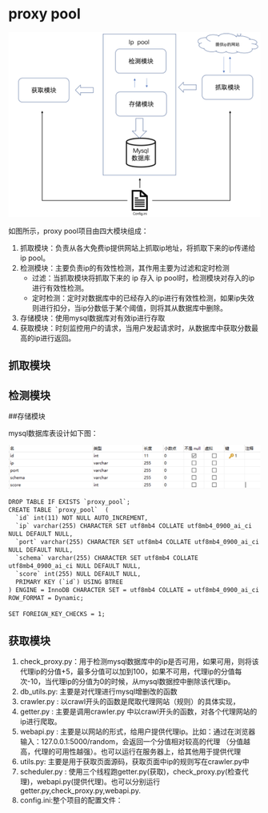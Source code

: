 # proxy  pool

![](images/WechatIMG1.png)



如图所示，proxy pool项目由四大模块组成：

1. 抓取模块：负责从各大免费ip提供网站上抓取ip地址，将抓取下来的ip传递给 ip pool。
2. 检测模块：主要负责ip的有效性检测，其作用主要为过滤和定时检测
   * 过滤：当抓取模块将抓取下来的 ip 存入 ip pool时，检测模块对存入的ip进行有效性检测。
   * 定时检测：定时对数据库中的已经存入的ip进行有效性检测，如果ip失效则进行扣分，当ip分数低于某个阈值，则将其从数据库中删除。
3. 存储模块：使用mysql数据库对有效ip进行存取
4. 获取模块：时刻监控用户的请求，当用户发起请求时，从数据库中获取分数最高的ip进行返回。

## 抓取模块



## 检测模块



##存储模块

mysql数据库表设计如下图：

![](images/image-20200524172624772.png)

```
DROP TABLE IF EXISTS `proxy_pool`;
CREATE TABLE `proxy_pool`  (
  `id` int(11) NOT NULL AUTO_INCREMENT,
  `ip` varchar(255) CHARACTER SET utf8mb4 COLLATE utf8mb4_0900_ai_ci NULL DEFAULT NULL,
  `port` varchar(255) CHARACTER SET utf8mb4 COLLATE utf8mb4_0900_ai_ci NULL DEFAULT NULL,
  `schema` varchar(255) CHARACTER SET utf8mb4 COLLATE utf8mb4_0900_ai_ci NULL DEFAULT NULL,
  `score` int(255) NULL DEFAULT NULL,
  PRIMARY KEY (`id`) USING BTREE
) ENGINE = InnoDB CHARACTER SET = utf8mb4 COLLATE = utf8mb4_0900_ai_ci ROW_FORMAT = Dynamic;

SET FOREIGN_KEY_CHECKS = 1;
```



## 获取模块





1. check_proxy.py：用于检测mysql数据库中的ip是否可用，如果可用，则将该代理ip的分值+5，最多分值可以加到100，如果不可用，代理ip的分值每次-10，当代理ip的分值为0的时候，从mysql数据控中删除该代理ip。
2. db_utils.py: 主要是对代理进行mysql增删改的函数
3. crawler.py : 以crawl开头的函数是爬取代理网站（规则）的具体实现，
4. getter.py : 主要是调用crawler.py 中以crawl开头的函数，对各个代理网站的ip进行爬取。
5. webapi.py : 主要是以网站的形式，给用户提供代理ip。比如：通过在浏览器输入：127.0.0.1:5000/random，会返回一个分值相对较高的代理 （分值越高，代理的可用性越强）。也可以运行在服务器上，给其他用于提供代理
6. utils.py: 主要是用于获取页面源码，获取页面中ip的规则写在crawler.py中
7. scheduler.py : 使用三个线程跑getter.py(获取)，check_proxy.py(检查代理)，webapi.py(提供代理)。也可以分别运行getter.py,check_proxy.py,webapi.py.
8. config.ini:整个项目的配置文件：



